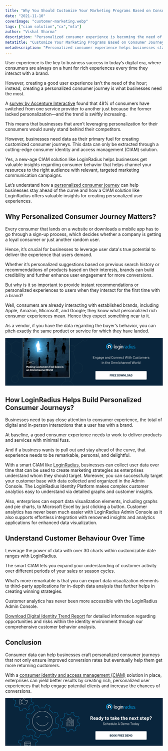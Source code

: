 ```yaml
---
title: "Why You Should Customize Your Marketing Programs Based on Consumer Journey"
date: "2021-11-10"
coverImage: "customer-marketing.webp"
tags: ["ciam solution","cx","mfa"]
author: "Vishal Sharma"
description: "Personalized consumer experience is becoming the need of the hour. Let’s understand how a personalized consumer journey can help businesses stay ahead of the curve and how a CIAM solution like LoginRadius offers valuable insights for creating personalized user experiences."
metatitle: "Customize Your Marketing Programs Based on Consumer Journey"
metadescription: "Personalized consumer experience helps businesses stay ahead of competitors. Let’s understand how customizing marketing improves overall business growth."
---
```


User experience is the key to business success in today’s digital era, where consumers are always on a hunt for rich experiences every time they interact with a brand. 

However, creating a good user experience isn’t the need of the hour; instead, creating a personalized consumer journey is what businesses need the most. 

A [survey by Accenture Interactive](https://www.accenture.com/t20180503T034117Z__w__/nl-en/_acnmedia/PDF-77/Accenture-Pulse-Survey.pdf) found that 48% of consumers have switched from one service provider to another just because the former lacked personalization—and the trend is swiftly increasing.

This means that businesses that aren’t leveraging personalization for their consumers would surely stand behind their competitors. 

However, businesses need data as their primary fuel for creating customized consumer journeys. This data can only be extracted through a cutting-edge consumer identity and access management (CIAM) solution. 

Yes, a new-age CIAM solution like LoginRadius helps businesses get valuable insights regarding consumer behavior that helps channel your resources to the right audience with relevant, targeted marketing communication campaigns. 

Let’s understand how a [personalized consumer journey](https://www.loginradius.com/blog/fuel/consumer-journey-from-sign-up-to-purchase/) can help businesses stay ahead of the curve and how a CIAM solution like LoginRadius offers valuable insights for creating personalized user experiences. 


## Why Personalized Consumer Journey Matters?

Every consumer that lands on a website or downloads a mobile app has to go through a sign-up process, which decides whether a company is getting a loyal consumer or just another random user. 

Hence, it’s crucial for businesses to leverage user data's true potential to deliver the experience that users demand. 

Whether it’s personalized suggestions based on previous search history or recommendations of products based on their interests, brands can build credibility and further enhance user engagement for more conversions. 

But why is it so important to provide instant recommendations or personalized experiences to users when they interact for the first time with a brand? 

Well, consumers are already interacting with established brands, including Apple, Amazon, Microsoft, and Google; they know what personalized rich consumer experiences mean. Hence they expect something near to it. 

As a vendor, if you have the data regarding the buyer’s behavior, you can pitch exactly the same product or service for which they have landed. 

[![EB-omnichannel](EB-omnichannel.webp)](https://www.loginradius.com/resource/making-customers-feel-seen-in-an-omnichannel-world/)

## How LoginRadius Helps Build Personalized Consumer Journeys? 

Businesses need to pay close attention to consumer experience, the total of digital and in-person interactions that a user has with a brand.

At baseline, a good consumer experience needs to work to deliver products and services with minimal fuss.

And if a business wants to pull out and stay ahead of the curve, that experience needs to be remarkable, personal, and delightful. 

With a smart CIAM like [LoginRadius](https://www.loginradius.com/), businesses can collect user data over time that can be used to create marketing strategies as enterprises understand whom they should target. Moreover, you can successfully target your customer base with data collected and organized in the Admin Console. The LoginRadius Identity Platform makes complex customer analytics easy to understand via detailed graphs and customer insights.

Also, enterprises can export data visualization elements, including graphs and pie charts, to Microsoft Excel by just clicking a button. Customer analytics has never been much easier with LoginRadius Admin Console as it also supports effortless integration with renowned insights and analytics applications for enhanced data visualization. 

## Understand Customer Behaviour Over Time

Leverage the power of data with over 30 charts within customizable date ranges with LoginRadius.

The smart CIAM lets you expand your understanding of customer activity over different periods of your sales or season cycles.

What’s more remarkable is that you can export data visualization elements to third-party applications for in-depth data analysis that further helps in creating winning strategies. 

Customer analytics has never been more accessible with the LoginRadius Admin Console. 

[Download Digital Identity Trend Report](https://www.loginradius.com/resource/digital-identity-trends-2020/) for detailed information regarding opportunities and risks within the identity environment through our comprehensive customer behavior analysis.

## Conclusion 

Consumer data can help businesses craft personalized consumer journeys that not only ensure improved conversion rates but eventually help them get more returning customers. 

With a [consumer identity and access management (CIAM)](https://www.loginradius.com/blog/identity/customer-identity-and-access-management/#:~:text=Customer%20identity%20and%20access%20management%20(CIAM)%20is%20a%20digital%20identity,while%20securely%20managing%20customer%20identities.) solution in place, enterprises can yield better results by creating rich, personalized user experiences that help engage potential clients and increase the chances of conversions. 

[![book-a-demo-loginradius](../../assets/book-a-demo-loginradius.webp)](https://www.loginradius.com/contact-us?utm_source=blog&utm_medium=web&utm_campaign=customize-marketing-programs-on-consumer-journey)
